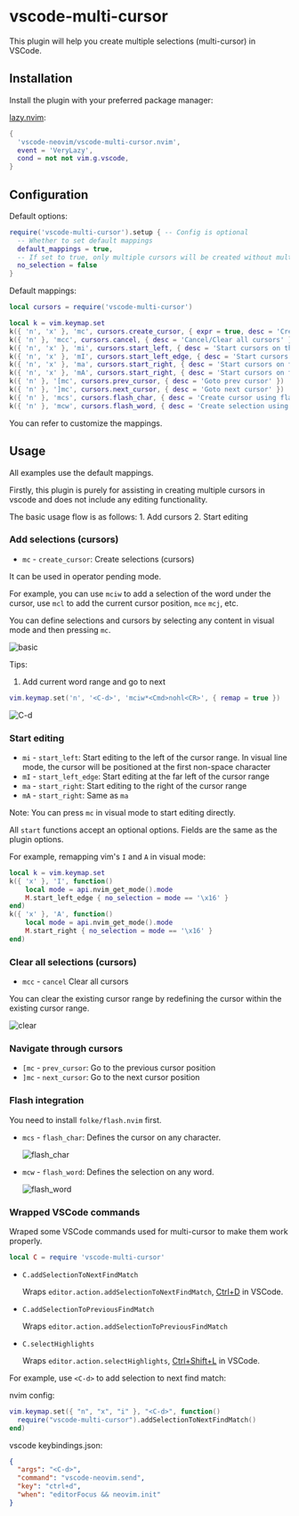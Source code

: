 # vscode-multi-cursor

This plugin will help you create multiple selections (multi-cursor) in VSCode.

## Installation

Install the plugin with your preferred package manager:

[lazy.nvim](https://github.com/folke/lazy.nvim):

```lua
{
  'vscode-neovim/vscode-multi-cursor.nvim',
  event = 'VeryLazy',
  cond = not not vim.g.vscode,
}
```

## Configuration

Default options:

```lua
require('vscode-multi-cursor').setup { -- Config is optional
  -- Whether to set default mappings
  default_mappings = true,
  -- If set to true, only multiple cursors will be created without multiple selections
  no_selection = false
}
```

Default mappings:

```lua
local cursors = require('vscode-multi-cursor')

local k = vim.keymap.set
k({ 'n', 'x' }, 'mc', cursors.create_cursor, { expr = true, desc = 'Create cursor' })
k({ 'n' }, 'mcc', cursors.cancel, { desc = 'Cancel/Clear all cursors' })
k({ 'n', 'x' }, 'mi', cursors.start_left, { desc = 'Start cursors on the left' })
k({ 'n', 'x' }, 'mI', cursors.start_left_edge, { desc = 'Start cursors on the left edge' })
k({ 'n', 'x' }, 'ma', cursors.start_right, { desc = 'Start cursors on the right' })
k({ 'n', 'x' }, 'mA', cursors.start_right, { desc = 'Start cursors on the right' })
k({ 'n' }, '[mc', cursors.prev_cursor, { desc = 'Goto prev cursor' })
k({ 'n' }, ']mc', cursors.next_cursor, { desc = 'Goto next cursor' })
k({ 'n' }, 'mcs', cursors.flash_char, { desc = 'Create cursor using flash' })
k({ 'n' }, 'mcw', cursors.flash_word, { desc = 'Create selection using flash' })
```

You can refer to customize the mappings.

## Usage

All examples use the default mappings.

Firstly, this plugin is purely for assisting in creating multiple cursors in vscode and does not include any editing functionality.

The basic usage flow is as follows: 1. Add cursors 2. Start editing

### Add selections (cursors)

- `mc` - `create_cursor`: Create selections (cursors)

It can be used in operator pending mode.

For example, you can use `mciw` to add a selection of the word under the cursor, use `mcl` to add the current cursor position, `mce` `mcj`, etc.

You can define selections and cursors by selecting any content in visual mode and then pressing `mc`.

![basic](https://github.com/vscode-neovim/vscode-multi-cursor.nvim/assets/47070852/7ed98334-ccfb-4d35-bbf0-1f631c01255a)

Tips:

1. Add current word range and go to next

```lua
vim.keymap.set('n', '<C-d>', 'mciw*<Cmd>nohl<CR>', { remap = true })
```

<!-- vim.keymap.set('x', '<C-d>', [[y/\V<C-r>=escape(@",'/\')<CR><CR>gNmcgn<Cmd>nohl<Cr>]], { remap = true }) -->

![C-d](https://github.com/vscode-neovim/vscode-multi-cursor.nvim/assets/47070852/7e829df2-83e1-4343-beaf-5f8ce4e7e55b)

### Start editing

- `mi` - `start_left`: Start editing to the left of the cursor range. In visual line mode, the cursor will be positioned at the first non-space character
- `mI` - `start_left_edge`: Start editing at the far left of the cursor range
- `ma` - `start_right`: Start editing to the right of the cursor range
- `mA` - `start_right`: Same as `ma`

Note: You can press `mc` in visual mode to start editing directly.

All `start` functions accept an optional options. Fields are the same as the plugin options.

For example, remapping vim's `I` and `A` in visual mode:

```lua
local k = vim.keymap.set
k({ 'x' }, 'I', function()
    local mode = api.nvim_get_mode().mode
    M.start_left_edge { no_selection = mode == '\x16' }
end)
k({ 'x' }, 'A', function()
    local mode = api.nvim_get_mode().mode
    M.start_right { no_selection = mode == '\x16' }
end)
```

### Clear all selections (cursors)

- `mcc` - `cancel` Clear all cursors

You can clear the existing cursor range by redefining the cursor within the existing cursor range.

![clear](https://github.com/vscode-neovim/vscode-multi-cursor.nvim/assets/47070852/9e28b2e6-cbb6-4790-b8dc-04a248e3e789)

### Navigate through cursors

- `[mc` - `prev_cursor`: Go to the previous cursor position
- `]mc` - `next_cursor`: Go to the next cursor position

### Flash integration

You need to install `folke/flash.nvim` first.

- `mcs` - `flash_char`: Defines the cursor on any character.

    ![flash_char](https://github.com/vscode-neovim/vscode-multi-cursor.nvim/assets/47070852/c3a98e00-6e54-4451-aaed-d57045e02968)

- `mcw` - `flash_word`: Defines the selection on any word.

    ![flash_word](https://github.com/vscode-neovim/vscode-multi-cursor.nvim/assets/47070852/dc9f3629-fa1b-4c8d-bfcc-e099c0b56699)

### Wrapped VSCode commands

Wraped some VSCode commands used for multi-cursor to make them work properly.

```lua
local C = require 'vscode-multi-cursor'
```

- `C.addSelectionToNextFindMatch`

  Wraps `editor.action.addSelectionToNextFindMatch`, [Ctrl+D](https://code.visualstudio.com/docs/editor/codebasics#:~:text=these%20default%20shortcuts.-,Ctrl%2BD,-selects%20the%20word) in VSCode.

- `C.addSelectionToPreviousFindMatch`

  Wraps `editor.action.addSelectionToPreviousFindMatch`

- `C.selectHighlights`

  Wraps `editor.action.selectHighlights`, [Ctrl+Shift+L](https://code.visualstudio.com/docs/editor/codebasics#:~:text=more%20cursors%20with-,Ctrl%2BShift%2BL,-%2C%20which%20will%20add) in VSCode.

For example, use `<C-d>` to add selection to next find match:

nvim config:

```lua
vim.keymap.set({ "n", "x", "i" }, "<C-d>", function()
  require("vscode-multi-cursor").addSelectionToNextFindMatch()
end)
```

vscode keybindings.json:

```json
{
  "args": "<C-d>",
  "command": "vscode-neovim.send",
  "key": "ctrl+d",
  "when": "editorFocus && neovim.init"
}
```
